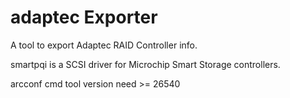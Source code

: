 # adaptec Exporter

A tool to export Adaptec RAID Controller info.


smartpqi is a SCSI driver for Microchip Smart Storage
controllers.

arcconf cmd tool version need >= 26540